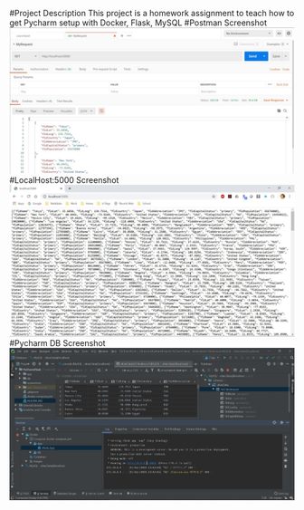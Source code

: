 #Project Description
This project is a homework assignment to teach how to get Pycharm setup with Docker, Flask, MySQL
#Postman Screenshot
![postman request output](screenshots/postman.JPG)
#LocalHost:5000 Screenshot
![localhost:5000 Screenshot](screenshots/localhost5000.JPG)
#Pycharm DB Screenshot
![Pycharm DB Screenshot](screenshots/PyCharmDB.JPG)